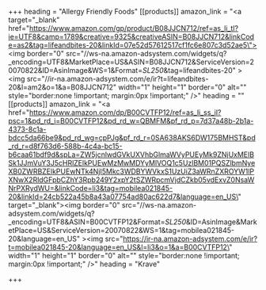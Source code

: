 +++
heading = "Allergy Friendly Foods"
[[products]]
amazon_link = "<a target=\"_blank\"  href=\"https://www.amazon.com/gp/product/B08JJCN712/ref=as_li_tl?ie=UTF8&camp=1789&creative=9325&creativeASIN=B08JJCN712&linkCode=as2&tag=lifeandbites-20&linkId=07e52d57612517cf1fc6e807c3d52ae5\"><img border=\"0\" src=\"//ws-na.amazon-adsystem.com/widgets/q?_encoding=UTF8&MarketPlace=US&ASIN=B08JJCN712&ServiceVersion=20070822&ID=AsinImage&WS=1&Format=_SL250_&tag=lifeandbites-20\" ></a><img src=\"//ir-na.amazon-adsystem.com/e/ir?t=lifeandbites-20&l=am2&o=1&a=B08JJCN712\" width=\"1\" height=\"1\" border=\"0\" alt=\"\" style=\"border:none !important; margin:0px !important;\" />"
heading = ""
[[products]]
amazon_link = "<a href=\"https://www.amazon.com/dp/B00CVTFP12/ref=as_li_ss_il?psc=1&pd_rd_i=B00CVTFP12&pd_rd_w=QBMFM&pf_rd_p=7d37a48b-2b1a-4373-8c1a-bdcc5da66be9&pd_rd_wg=cpPJg&pf_rd_r=0SA638AKS6DW175BMHST&pd_rd_r=d8f763d6-588b-4c4a-bc15-b6caa61bdf9d&spLa=ZW5jcnlwdGVkUXVhbGlmaWVyPUEyMk9ZNjUxMElBSk1JJmVuY3J5cHRlZElkPUEwMzMwMDYyMlVOQ1c5UzlBM01PQSZlbmNyeXB0ZWRBZElkPUEwNTk4NjI5Mkc3WDBYWVkxS1UzUiZ3aWRnZXROYW1lPXNwX2RldGFpbCZhY3Rpb249Y2xpY2tSZWRpcmVjdCZkb05vdExvZ0NsaWNrPXRydWU=&linkCode=li3&tag=mobilea021845-20&linkId=24cb522a45b8a43a07754ad80ac622d7&language=en_US\" target=\"_blank\"><img border=\"0\" src=\"//ws-na.amazon-adsystem.com/widgets/q?_encoding=UTF8&ASIN=B00CVTFP12&Format=_SL250_&ID=AsinImage&MarketPlace=US&ServiceVersion=20070822&WS=1&tag=mobilea021845-20&language=en_US\" ></a><img src=\"https://ir-na.amazon-adsystem.com/e/ir?t=mobilea021845-20&language=en_US&l=li3&o=1&a=B00CVTFP12\" width=\"1\" height=\"1\" border=\"0\" alt=\"\" style=\"border:none !important; margin:0px !important;\" />"
heading = "Krave"

+++
